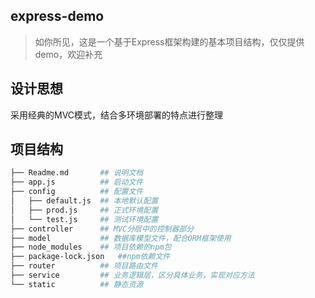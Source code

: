 <!--
 * @Description: 项目文档说明
 * @Version: Beata1.0
 * @Autor: 【B站&公众号】Rong姐姐好可爱
 * @Date: 2020-09-13 22:33:09
 * @LastEditors: 【B站&公众号】Rong姐姐好可爱
 * @LastEditTime: 2020-09-14 23:54:22
-->

## express-demo
> 如你所见，这是一个基于Express框架构建的基本项目结构，仅仅提供demo，欢迎补充


## 设计思想

采用经典的MVC模式，结合多环境部署的特点进行整理


## 项目结构

```bash
├── Readme.md       ## 说明文档
├── app.js          ## 启动文件
├── config          ## 配置文件
│   ├── default.js  ## 本地默认配置
│   ├── prod.js     ## 正式环境配置
│   └── test.js     ## 测试环境配置
├── controller      ## MVC分层中的控制器部分
├── model           ## 数据库模型文件，配合ORM框架使用
├── node_modules    ## 项目依赖的npm包
├── package-lock.json   ##npm依赖文件
├── router          ## 项目路由文件
├── service         ## 业务逻辑层，区分具体业务，实现对应方法
└── static          ## 静态资源
```